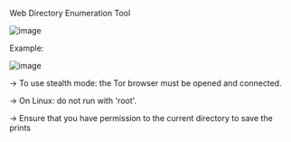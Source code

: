 Web Directory Enumeration Tool

![image](https://user-images.githubusercontent.com/115858996/216792901-771d4ac8-5599-4d2a-b806-769ad6860877.png)


Example:

![image](https://user-images.githubusercontent.com/115858996/216793233-bea34637-fbe0-413b-a0fd-2c5576f38650.png)


-> To use stealth mode: the Tor browser must be opened and connected.

-> On Linux: do not run with 'root'.

-> Ensure that you have permission to the current directory to save the prints
